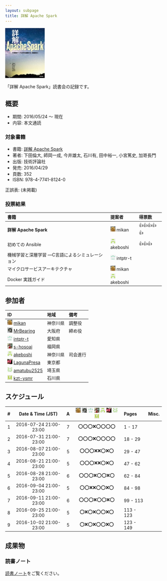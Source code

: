 ```yaml
---
layout: subpage
title: 詳解 Apache Spark
---
```


[![詳解 Apache Spark](/images/cover-spark.jpg)](http://gihyo.jp/book/2016/978-4-7741-8124-0)

「詳解 Apache Spark」読書会の記録です。

## 概要

* 期間: 2016/05/24 ～ 現在
* 内容: 本文通読

### 対象書籍

* 書籍: [詳解 Apache Spark](http://gihyo.jp/book/2016/978-4-7741-8124-0)
* 著者: 下田倫大, 師岡一成, 今井雄太, 石川有, 田中裕一, 小宮篤史, 加嵜長門
* 出版: 技術評論社
* 発売: 2016/04/29
* 頁数: 352
* ISBN: 978-4-7741-8124-0

正誤表: (未掲載)

### 投票結果

| 書籍                                            | 提案者                                      | 得票数             |
|:------------------------------------------------|:--------------------------------------------|:-------------------|
| **詳解 Apache Spark**                           | ![](/images/users/mikan_16.png) mikan       |:+1::+1::+1::+1::+1:|
| 初めての Ansible                                | ![](/images/users/akeboshi_16.png) akeboshi |:+1::+1::+1:        |
| 機械学習と深層学習 ―C言語によるシミュレーション | ![](/images/users/intptr-t_16.png) intptr-t |                    |
| マイクロサービスアーキテクチャ                  | ![](/images/users/mikan_16.png) mikan       |                    |
| Docker 実践ガイド                               | ![](/images/users/akeboshi_16.png) akeboshi |                    |

## 参加者

| ID                                                                                     | 地域     | 備考             |
|:---------------------------------------------------------------------------------------|:---------|:-----------------|
| ![](/images/users/mikan_16.png) [mikan](https://github.com/mikan)                      | 神奈川県 | 調整役           |
| ![](/images/users/MrBearing_16.png) [MrBearing](https://github.com/MrBearing)          | 大阪府   | 締め役           |
| ![](/images/users/intptr-t_16.png) [intptr-t](https://github.com/intptr-t)             | 愛知県   |                  |
| ![](/images/users/s-hosoai_16.png) [s-hosoai](https://github.com/s-hosoai)             | 福岡県   |                  |
| ![](/images/users/akeboshi_16.png) [akeboshi](https://github.com/akeboshi)             | 神奈川県 | 司会進行         |
| ![](/images/users/LagunaPresa_16.png) [LagunaPresa](https://github.com/LagunaPresa)    | 東京都   |                  |
| ![](/images/users/amatubu2525_16.png) [amatubu2525](https://github.com/amatubu2525)    | 埼玉県   |                  |
| ![](/images/users/kzt-ysmr_16.png) [kzt-ysmr](https://github.com/kzt-ysmr)             | 石川県   |                  |

## スケジュール

| # | Date & Time (JST) | A | ![](/images/users/mikan_16.png) ![](/images/users/MrBearing_16.png) ![](/images/users/intptr-t_16.png) ![](/images/users/s-hosoai_16.png) ![](/images/users/akeboshi_16.png) ![](/images/users/LagunaPresa_16.png) ![](/images/users/amatubu2525_16.png) ![](/images/users/kzt-ysmr_16.png) | Pages | Misc. |
|---:|:----------------------:|:-:|:------------------------:|:----------|:--------------------|
|  1 | 2016-07-24 21:00-23:00 | 7 | :o::o::o::x::o::o::o::o: | 1 - 17    |                     |
|  2 | 2016-07-31 21:00-23:00 | 7 | :o::o::o::x::o::o::o::o: | 18 - 29   |                     |
|  3 | 2016-08-07 21:00-23:00 | 5 | :o::o::o::x::x::o::x::o: | 29 - 47   |                     |
|  4 | 2016-08-21 21:00-23:00 | 5 | :o::o::o::x::x::o::x::o: | 47 - 62   |                     |
|  5 | 2016-08-28 21:00-23:00 | 6 | :o::o::o::x::o::o::x::o: | 62 - 84   |                     |
|  6 | 2016-09-04 21:00-23:00 | 5 | :o::o::x::x::o::o::x::o: | 84 - 98   |                     |
|  7 | 2016-09-11 21:00-23:00 | 6 | :o::o::o::x::o::o::x::o: | 99 - 113  |                     |
|  8 | 2016-09-25 21:00-23:00 | 5 | :o::x::o::x::o::o::x::o: | 113 - 123 |                     |
|  9 | 2016-10-02 21:00-23:00 | 5 | :o::x::o::x::o::o::x::o: | 123 - 149 |                     |

## 成果物

### 読書ノート

[読書ノート](/note/7-spark)をご覧ください。
